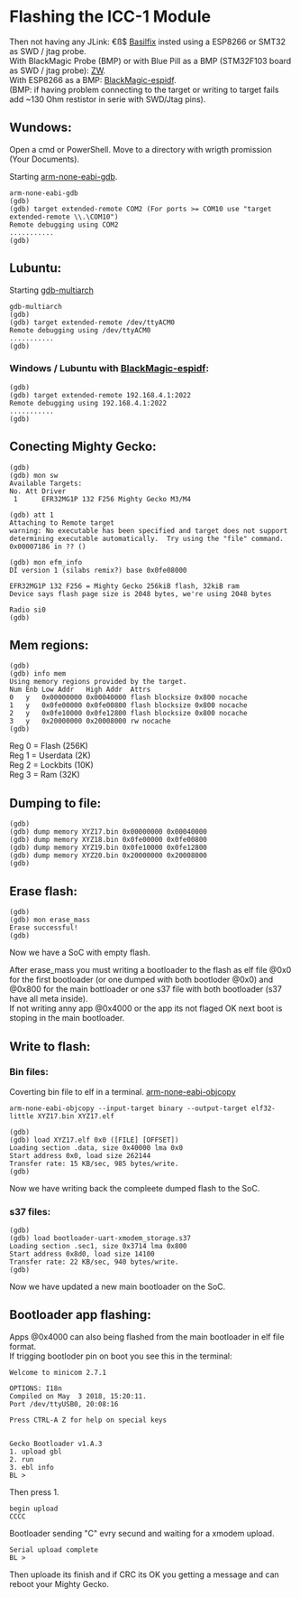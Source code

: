 # Flashing the ICC-1 Module  
  
Then not having any JLink: €ß$ [Basilfix](https://github.com/basilfx/TRADFRI-Hacking#pinout) insted using a ESP8266 or SMT32 as SWD / jtag probe.  
With BlackMagic Probe (BMP) or 
with  Blue Pill as a BMP (STM32F103 board as SWD / jtag probe): [ZW](https://github.com/zw/TRADFRI-Hacking/tree/master/hacks/L1527).  
With ESP8266 as a BMP: [BlackMagic-espidf](https://github.com/MattWestb/blackmagic-espidf).  
(BMP: if having problem connecting to the target or writing to target fails add ~130 Ohm restistor in serie with SWD/Jtag pins). 

## Wundows:
Open a cmd or PowerShell.
Move to a directory with wrigth promission (Your Documents).

Starting [arm-none-eabi-gdb](https://developer.arm.com/tools-and-software/open-source-software/developer-tools/gnu-toolchain/gnu-rm/downloads).

```
arm-none-eabi-gdb
(gdb)  
(gdb) target extended-remote COM2 (For ports >= COM10 use "target extended-remote \\.\COM10")  
Remote debugging using COM2  
...........  
(gdb)  
```

## Lubuntu:

Starting [gdb-multiarch](https://packages.ubuntu.com/focal/gdb-multiarch)  
```
gdb-multiarch
(gdb)  
(gdb) target extended-remote /dev/ttyACM0  
Remote debugging using /dev/ttyACM0  
...........  
(gdb)  
```

### Windows / Lubuntu with [BlackMagic-espidf](https://github.com/MattWestb/blackmagic-espidf):  
```
(gdb)  
(gdb) target extended-remote 192.168.4.1:2022  
Remote debugging using 192.168.4.1:2022  
...........  
(gdb)  
```

## Conecting Mighty Gecko:  
```
(gdb)  
(gdb) mon sw  
Available Targets:  
No. Att Driver  
 1      EFR32MG1P 132 F256 Mighty Gecko M3/M4  

(gdb) att 1  
Attaching to Remote target  
warning: No executable has been specified and target does not support  
determining executable automatically.  Try using the "file" command.  
0x00007186 in ?? ()  
  
(gdb) mon efm_info  
DI version 1 (silabs remix?) base 0x0fe08000  

EFR32MG1P 132 F256 = Mighty Gecko 256kiB flash, 32kiB ram  
Device says flash page size is 2048 bytes, we're using 2048 bytes  
  
Radio si0  
(gdb)  
```  

## Mem regions:
```
(gdb)  
(gdb) info mem  
Using memory regions provided by the target.  
Num Enb Low Addr   High Addr  Attrs  
0   y   0x00000000 0x00040000 flash blocksize 0x800 nocache  
1   y   0x0fe00000 0x0fe00800 flash blocksize 0x800 nocache  
2   y   0x0fe10000 0x0fe12800 flash blocksize 0x800 nocache  
3   y   0x20000000 0x20008000 rw nocache  
(gdb)  
```

Reg 0 = Flash (256K)  
Reg 1 = Userdata (2K)  
Reg 2 = Lockbits (10K)  
Reg 3 = Ram (32K)  


## Dumping to file:
```
(gdb)  
(gdb) dump memory XYZ17.bin 0x00000000 0x00040000   
(gdb) dump memory XYZ18.bin 0x0fe00000 0x0fe00800  
(gdb) dump memory XYZ19.bin 0x0fe10000 0x0fe12800  
(gdb) dump memory XYZ20.bin 0x20000000 0x20008000  
(gdb)  
 ```

## Erase flash:  
```
(gdb)  
(gdb) mon erase_mass  
Erase successful!  
(gdb)  
```

Now we have a SoC with empty flash.  

After erase_mass you must writing a bootloader to the flash as elf file @0x0 for the first bootloader (or one dumped with both bootloder @0x0) and @0x800 for the main bottloader or one s37 file with both bootloader (s37 have all meta inside).  
If not writing anny app @0x4000 or the app its not flaged OK next boot is stoping in the main bootloader.  
  
  
## Write to flash: 

### Bin files: 

Coverting bin file to elf in a terminal.
[arm-none-eabi-objcopy](https://developer.arm.com/tools-and-software/open-source-software/developer-tools/gnu-toolchain/gnu-rm/downloads)
```
arm-none-eabi-objcopy --input-target binary --output-target elf32-little XYZ17.bin XYZ17.elf  
```

```
(gdb)  
(gdb) load XYZ17.elf 0x0 ([FILE] [OFFSET])  
Loading section .data, size 0x40000 lma 0x0
Start address 0x0, load size 262144
Transfer rate: 15 KB/sec, 985 bytes/write. 
(gdb)  
 ```
 
 Now we have writing back the compleete dumped flash to the SoC.  
 
 
### s37 files:  
  ```
(gdb)  
(gdb) load bootloader-uart-xmodem_storage.s37  
Loading section .sec1, size 0x3714 lma 0x800  
Start address 0x8d0, load size 14100  
Transfer rate: 22 KB/sec, 940 bytes/write.   
(gdb)  
```

Now we have updated a new main bootloader on the SoC.  

## Bootloader app flashing:  

Apps @0x4000 can also being flashed from the main bootloader in elf file format.  
If trigging bootloder pin on boot you see this in the terminal:  
  ```
Welcome to minicom 2.7.1                                                               
                                                                                       
OPTIONS: I18n                                                                          
Compiled on May  3 2018, 15:20:11.                                                     
Port /dev/ttyUSB0, 20:08:16                                                            
                                                                                       
Press CTRL-A Z for help on special keys                                                
                                                                                       
                                                                                       
Gecko Bootloader v1.A.3                                                                
1. upload gbl                                                                          
2. run                                                                                 
3. ebl info                                                                            
BL >                           
  ```
Then press 1.  
```
begin upload                                                                            
CCCC  
```
Bootloader sending "C" evry secund and waiting for a xmodem upload.  
```
Serial upload complete  
BL >   
```
Then uploade its finish and if CRC its OK you getting a message and can reboot your Mighty Gecko.  
  

